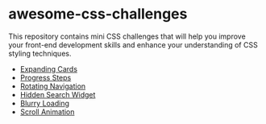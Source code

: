 # awesome-css-challenges
This repository contains mini CSS challenges that will help you improve your front-end development skills and enhance your understanding of CSS styling techniques.

<ul>
  <li>
    <a href="https://abhaychiradi.github.io/awesome-css-challenges/Expanding%20cards/index.html" target="_blank">Expanding Cards</a>
  </li>
  <li>
    <a href="https://abhaychiradi.github.io/awesome-css-challenges/Progress%20Steps/index.html" target="_blank">Progress Steps</a>
  </li>
   <li>
    <a href="https://abhaychiradi.github.io/awesome-css-challenges/Rotating%20Navigation/index.html" target="_blank">Rotating Navigation</a>
  </li>
   <li>
    <a href="https://abhaychiradi.github.io/awesome-css-challenges/Hidden%20Search%20Widget/index.html" target="_blank">Hidden Search Widget</a>
  </li>
  <li>
    <a href="https://abhaychiradi.github.io/awesome-css-challenges/Blurry%20Loading/index.html" target="_blank">Blurry Loading</a>
  </li>
   <li>
    <a href="https://abhaychiradi.github.io/awesome-css-challenges/Scroll%20Animation/index.html" target="_blank">Scroll Animation</a>
  </li>
</ul>
